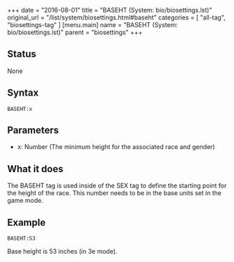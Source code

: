 +++
date = "2016-08-01"
title = "BASEHT (System: bio/biosettings.lst)"
original_url = "/list/system/biosettings.html#baseht"
categories = [ "all-tag", "biosettings-tag" ]
[menu.main]
    name = "BASEHT (System: bio/biosettings.lst)"
    parent = "biosettings"
+++

## Status

None

## Syntax

`BASEHT:x`

## Parameters

-   x: Number (The minimum height for the associated
    race and gender)



What it does
------------

The BASEHT tag is used inside of the SEX tag to define the starting
point for the height of the race. This number needs to be in the base
units set in the game mode.

Example
-------

`BASEHT:53`

Base height is 53 inches (in 3e mode).

